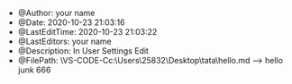 <!--
 * @Author: your name
 * @Date: 2020-10-23 21:03:16
 * @LastEditTime: 2020-10-24 20:07:58
 * @LastEditors: Please set LastEditors
 * @Description: In User Settings Edit
 * @FilePath: \VS-CODE-Cc:\Users\25832\Desktop\tata\hello.md
-->
 * @Author: your name
 * @Date: 2020-10-23 21:03:16
 * @LastEditTime: 2020-10-23 21:03:22
 * @LastEditors: your name
 * @Description: In User Settings Edit
 * @FilePath: \VS-CODE-Cc:\Users\25832\Desktop\tata\hello.md
-->
hello
junk
666